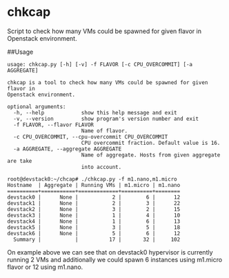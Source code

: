 # chkcap
Script to check how many VMs could be spawned for given flavor in Openstack environment.

##Usage
```
usage: chkcap.py [-h] [-v] -f FLAVOR [-c CPU_OVERCOMMIT] [-a AGGREGATE]

chkcap is a tool to check how many VMs could be spawned for given flavor in
Openstack environment.

optional arguments:
  -h, --help            show this help message and exit
  -v, --version         show program's version number and exit
  -f FLAVOR, --flavor FLAVOR
                        Name of flavor.
  -c CPU_OVERCOMMIT, --cpu-overcommit CPU_OVERCOMMIT
                        CPU overcommit fraction. Default value is 16.
  -a AGGREGATE, --aggregate AGGREGATE
                        Name of aggregate. Hosts from given aggregate are take
                        into account.
```

```
root@devstack0:~/chcap# ./chkcap.py -f m1.nano,m1.micro
Hostname  | Aggregate | Running VMs | m1.micro | m1.nano
==========+===========+=============+==========+========
devstack0 |      None |           2 |        6 |      12
devstack1 |      None |           2 |        3 |      22
devstack2 |      None |           3 |        2 |      15
devstack3 |      None |           1 |        4 |      10
devstack4 |      None |           1 |        6 |      13
devstack5 |      None |           3 |        5 |      18
devstack6 |      None |           5 |        6 |      12
  Summary |           |          17 |       32 |     102
```
On example above we can see that on devstack0 hypervisor is currently running 2 VMs and additionally we could spawn 6 instances using m1.micro flavor or 12 using m1.nano.
